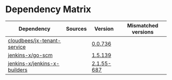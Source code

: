 # Dependency Matrix

Dependency | Sources | Version | Mismatched versions
---------- | ------- | ------- | -------------------
[cloudbees/jx-tenant-service](https://github.com/cloudbees/jx-tenant-service) |  | [0.0.736](https://github.com/cloudbees/jx-tenant-service/releases/tag/v0.0.736) | 
[jenkins-x/go-scm](https://github.com/jenkins-x/go-scm) |  | [1.5.139]() | 
[jenkins-x/jenkins-x-builders](https://github.com/jenkins-x/jenkins-x-builders) |  | [2.1.55-687]() | 
